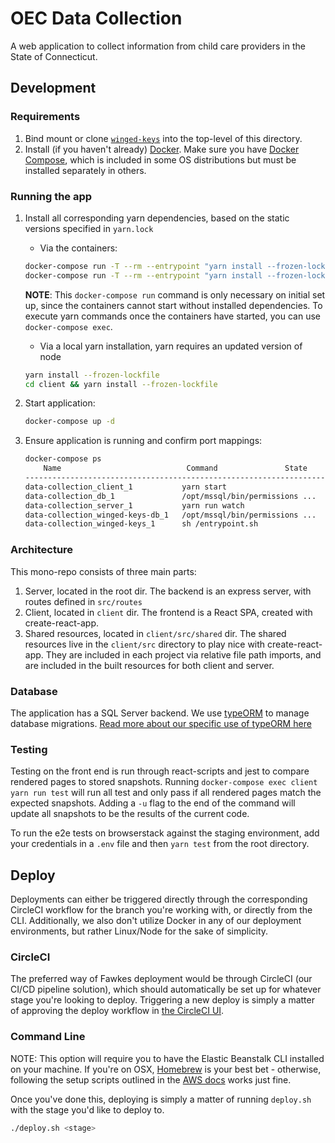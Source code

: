 # OEC Data Collection

A web application to collect information from child care providers in the State of Connecticut.

## Development

### Requirements

1. Bind mount or clone [`winged-keys`](https://github.com/ctoec/winged-keys) into the top-level of this directory.
1. Install (if you haven't already) [Docker](https://hub.docker.com/search?q=&type=edition&offering=community). Make sure you have [Docker Compose](https://docs.docker.com/compose/install/), which is included in some OS distributions but must be installed separately in others.

### Running the app

1. Install all corresponding yarn dependencies, based on the static versions specified in `yarn.lock`

   - Via the containers:

   ```sh
   docker-compose run -T --rm --entrypoint "yarn install --frozen-lockfile --network-concurrency 1" client
   docker-compose run -T --rm --entrypoint "yarn install --frozen-lockfile" server
   ```

   **NOTE**: This `docker-compose run` command is only necessary on initial set up, since the containers cannot start without installed dependencies. To execute yarn commands once the containers have started, you can use `docker-compose exec`.

   - Via a local yarn installation, yarn requires an updated version of node

   ```sh
   yarn install --frozen-lockfile
   cd client && yarn install --frozen-lockfile
   ```

1. Start application:
   ```sh
   docker-compose up -d
   ```
1. Ensure application is running and confirm port mappings:

   ```sh
   docker-compose ps
       Name                            Command               State           Ports
   --------------------------------------------------------------------------------------------------
   data-collection_client_1           yarn start                       Up
   data-collection_db_1               /opt/mssql/bin/permissions ...   Up      1433/tcp
   data-collection_server_1           yarn run watch                   Up      0.0.0.0:5001->3000/tcp
   data-collection_winged-keys-db_1   /opt/mssql/bin/permissions ...   Up      1433/tcp
   data-collection_winged-keys_1      sh /entrypoint.sh                Up      0.0.0.0:5050->5050/tcp

   ```

### Architecture

This mono-repo consists of three main parts:

1. Server, located in the root dir. The backend is an express server, with routes defined in `src/routes`
1. Client, located in `client` dir. The frontend is a React SPA, created with create-react-app.
1. Shared resources, located in `client/src/shared` dir. The shared resources live in the `client/src` directory to play nice with create-react-app. They are included in each project via relative file path imports, and are included in the built resources for both client and server.

### Database

The application has a SQL Server backend. We use [typeORM](https://typeorm.io/) to manage database migrations. [Read more about our specific use of typeORM here](src/entity/README.md)

### Testing

Testing on the front end is run through react-scripts and jest to compare rendered pages to stored snapshots. Running `docker-compose exec client yarn run test` will run all test and only pass if all rendered pages match the expected snapshots. Adding a `-u` flag to the end of the command will update all snapshots to be the results of the current code.

To run the e2e tests on browserstack against the staging environment, add your credentials in a `.env` file and then `yarn test` from the root directory.

## Deploy

Deployments can either be triggered directly through the corresponding CircleCI workflow for the branch you're working with, or directly from the CLI. Additionally, we also don't utilize Docker in any of our deployment environments, but rather Linux/Node for the sake of simplicity.

### CircleCI

The preferred way of Fawkes deployment would be through CircleCI (our CI/CD pipeline solution), which should automatically be set up for whatever stage you're looking to deploy. Triggering a new deploy is simply a matter of approving the deploy workflow in [the CircleCI UI](https://app.circleci.com/pipelines/github/ctoec/data-collection).

### Command Line

NOTE: This option will require you to have the Elastic Beanstalk CLI installed on your machine. If you're on OSX, [Homebrew](https://formulae.brew.sh/formula/aws-elasticbeanstalk) is your best bet - otherwise, following the setup scripts outlined in the [AWS docs](https://docs.aws.amazon.com/elasticbeanstalk/latest/dg/eb-cli3-install.html) works just fine.

Once you've done this, deploying is simply a matter of running `deploy.sh` with the stage you'd like to deploy to.

```bash
./deploy.sh <stage>
```
